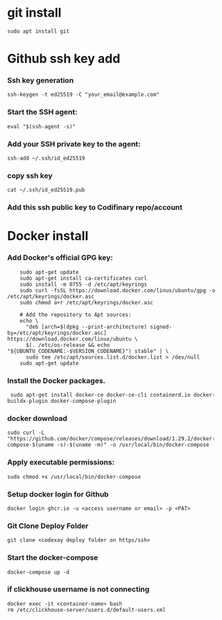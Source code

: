 # git install
    sudo apt install git


# Github ssh key add


### Ssh key generation 
    ssh-keygen -t ed25519 -C "your_email@example.com"

### Start the SSH agent:
    eval "$(ssh-agent -s)"

### Add your SSH private key to the agent:
    ssh-add ~/.ssh/id_ed25519

### copy ssh key 
    cat ~/.ssh/id_ed25519.pub

### Add this ssh public key to Codifinary repo/account

# Docker install 
###  Add Docker's official GPG key:
        sudo apt-get update
        sudo apt-get install ca-certificates curl
        sudo install -m 0755 -d /etc/apt/keyrings
        sudo curl -fsSL https://download.docker.com/linux/ubuntu/gpg -o /etc/apt/keyrings/docker.asc
        sudo chmod a+r /etc/apt/keyrings/docker.asc
        
        # Add the repository to Apt sources:
        echo \
          "deb [arch=$(dpkg --print-architecture) signed-by=/etc/apt/keyrings/docker.asc] https://download.docker.com/linux/ubuntu \
          $(. /etc/os-release && echo "${UBUNTU_CODENAME:-$VERSION_CODENAME}") stable" | \
          sudo tee /etc/apt/sources.list.d/docker.list > /dev/null
        sudo apt-get update
        
### Install the Docker packages.
     sudo apt-get install docker-ce docker-ce-cli containerd.io docker-buildx-plugin docker-compose-plugin


### docker download 
    sudo curl -L "https://github.com/docker/compose/releases/download/1.29.2/docker-compose-$(uname -s)-$(uname -m)" -o /usr/local/bin/docker-compose

###  Apply executable permissions:
    sudo chmod +x /usr/local/bin/docker-compose

### Setup docker login for Github 
    docker login ghcr.io -u <access username or email> -p <PAT>

### Git Clone Deploy Folder
    git clone <codexay deploy folder on https/ssh>

### Start the docker-compose
    docker-compose up -d

### if clickhouse username is not connecting
    docker exec -it <container-name> bash
    rm /etc/clickhouse-server/users.d/default-users.xml
